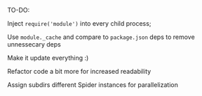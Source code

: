 TO-DO:

Inject `require('module')` into every child process;

Use `module._cache` and compare to `package.json` deps to remove unnessecary deps

Make it update everything :)

Refactor code a bit more for increased readability

Assign subdirs different Spider instances for parallelization

